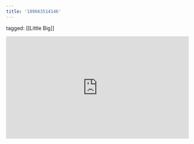 ```yaml
---
title: '189663514146'
---
```

tagged: [[Little Big]]
<iframe allow="accelerometer; autoplay; clipboard-write; encrypted-media; gyroscope; picture-in-picture" allowfullscreen="" frameborder="0" height="281" id="youtube_iframe" src="https://www.youtube.com/embed/git4yHmz3LQ?feature=oembed&amp;enablejsapi=1&amp;origin=https://safe.txmblr.com&amp;wmode=opaque" width="500"></iframe>